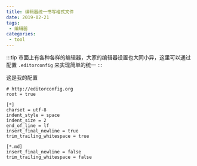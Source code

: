 ```yaml
---
title: 编辑器统一书写格式文件
date: 2019-02-21
tags:
 - 编辑器      
categories: 
 - tool
---
```




:::tip
市面上有各种各样的编辑器，大家的编辑器设置也大同小异，这里可以通过配置 `.editorconfig` 来实现简单的统一
:::

<!-- more -->

这是我的配置

```
# http://editorconfig.org
root = true

[*]
charset = utf-8
indent_style = space
indent_size = 2
end_of_line = lf
insert_final_newline = true
trim_trailing_whitespace = true

[*.md]
insert_final_newline = false
trim_trailing_whitespace = false
```